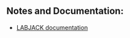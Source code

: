 ## Notes and Documentation:

- [LABJACK documentation](https://labjack.com/pages/support?doc=/software-driver/installer-downloads/exodriver/)
